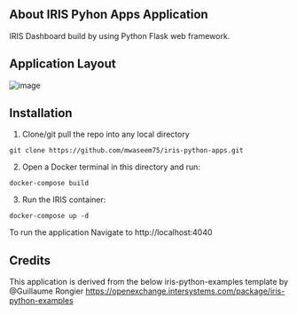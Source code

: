 ## About IRIS Pyhon Apps Application
IRIS Dashboard build by using Python Flask web framework.

## Application Layout
![image](https://user-images.githubusercontent.com/18219467/154982541-8c5bfa58-5e76-42cd-9e6d-971e4d91852e.png)


## Installation
1. Clone/git pull the repo into any local directory

```
git clone https://github.com/mwaseem75/iris-python-apps.git
```

2. Open a Docker terminal in this directory and run:

```
docker-compose build
```

3. Run the IRIS container:

```
docker-compose up -d 
```

To run the application Navigate to http://localhost:4040 

## Credits
This application is derived from the below iris-python-examples template by @Guillaume Rongier 
https://openexchange.intersystems.com/package/iris-python-examples

